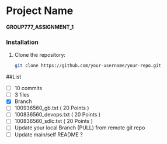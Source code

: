 # Project Name

**GROUP777_ASSIGNMENT_1**


### Installation

1. Clone the repository:

   ```bash
   git clone https://github.com/your-username/your-repo.git

##List
- [ ] 10 commits
- [ ] 3 files
- [x] Branch
- [ ] 100936560_gb.txt ( 20 Points )
- [ ] 100836560_devops.txt ( 20 Points )
- [ ] 100836560_sdlc.txt ( 20 Points )
- [ ] Update your local Branch (PULL) from remote git repo
- [ ] Update main/self README ?
